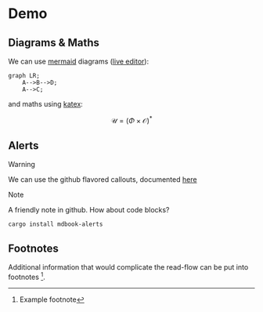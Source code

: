 # Demo

## Diagrams & Maths

We can use [mermaid](https://mermaid.js.org) diagrams ([live editor](https://mermaid.live)):

```mermaid
graph LR;
    A-->B-->D;
    A-->C;
```

and maths using [katex](https://katex.org/docs/supported.html):

$$
  \mathcal{U} = ( \Phi \times \mathcal{O} )^*
$$

## Alerts

> [!WARNING] 
> We can use the github flavored callouts, documented [here](https://docs.github.com/en/get-started/writing-on-github/getting-started-with-writing-and-formatting-on-github/basic-writing-and-formatting-syntax#alerts)

> [!NOTE] 
> A friendly note in github.
> How about code blocks?
> ```
> cargo install mdbook-alerts
> ```

## Footnotes

Additional information that would complicate the read-flow can be put into footnotes [^example].

[^example]: Example footnote
